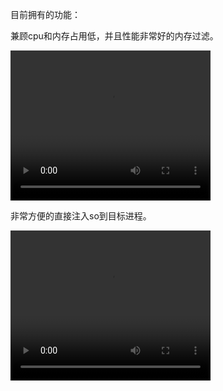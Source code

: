 目前拥有的功能：

兼顾cpu和内存占用低，并且性能非常好的内存过滤。

<video width="320" height="240" controls>
    <source src="img/ppk.mp4" type="video/mp4">
</video>

非常方便的直接注入so到目标进程。

<video width="320" height="240" controls>
    <source src="img/cnm11.mp4" type="video/mp4">
</video>
